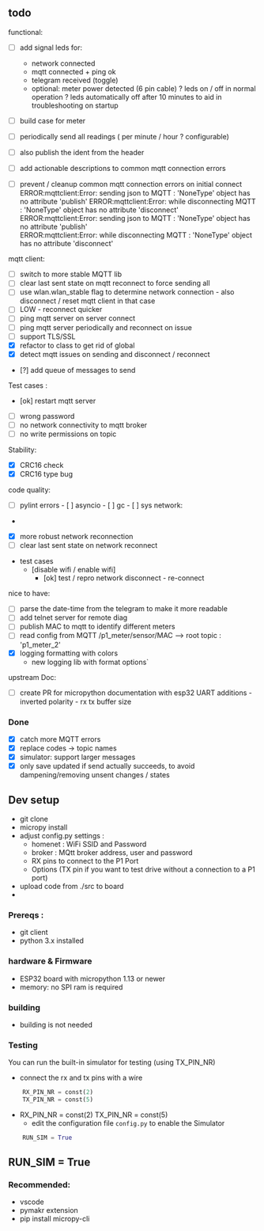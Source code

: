 

## todo
functional:
 - [ ] add signal leds for: 
      - network connected 
      - mqtt connected + ping ok 
      - telegram received (toggle) 
      - optional: meter power detected (6 pin cable)
      ? leds on / off in normal operation
      ? leds automatically off after 10 minutes to aid in troubleshooting on startup 

 - [ ] build case for meter 
 - [ ] periodically send all readings ( per minute / hour ? configurable)
 - [ ] also publish the ident from the header 

 - [ ] add actionable descriptions to common mqtt connection errors 
 - [ ] prevent / cleanup common mqtt connection errors on initial connect
        ERROR:mqttclient:Error: sending json to MQTT : 'NoneType' object has no attribute 'publish'
        ERROR:mqttclient:Error: while disconnecting MQTT : 'NoneType' object has no attribute 'disconnect'
        ERROR:mqttclient:Error: sending json to MQTT : 'NoneType' object has no attribute 'publish'       
        ERROR:mqttclient:Error: while disconnecting MQTT : 'NoneType' object has no attribute 'disconnect'

mqtt client:  
 - [ ] switch to more stable MQTT lib
 - [ ] clear last sent state on mqtt reconnect to force sending all
 - [ ] use wlan.wlan_stable flag to determine network connection
        - also disconnect / reset mqtt client in that case 
 - [ ] LOW - reconnect quicker 
 - [ ] ping mqtt server on server connect
 - [ ] ping mqtt server periodically and reconnect on issue 
 - [ ] support TLS/SSL 
 - [x] refactor to class to get rid of global
 - [x] detect mqtt issues on sending and disconnect / reconnect
 - [?] add queue of messages to send 


Test cases : 
 - [ok] restart mqtt server 
 - [ ] wrong password 
 - [ ] no network connectivity to mqtt broker
 - [ ] no write permissions on topic

Stability:
 - [x] CRC16 check
 - [x] CRC16 type bug 

code quality:
 - [ ] pylint errors 
        - [ ] asyncio
        - [ ] gc
        - [ ] sys
network:
- 
- [x] more robust network reconnection 
- [ ] clear last sent state on network reconnect
- test cases 
  - [disable wifi / enable wifi]
    - [ok] test / repro network disconnect - re-connect 


nice to have:
 - [ ] parse the date-time from the telegram to make it more readable 
 - [ ] add telnet server for remote diag
 - [ ] publish MAC to mqtt to identify different meters
 - [ ] read config from MQTT /p1_meter/sensor/MAC --> root topic : 'p1_meter_2'
 - [x] logging formatting with colors 
      - new logging lib with format options`


upstream Doc:
 - [ ] create PR for micropython documentation with esp32 UART additions
        - inverted polarity
        - rx tx buffer size

### Done
- [x] catch more MQTT errors
- [x] replace codes -> topic names 
- [x] simulator:  support larger messages 
- [x] only save updated if send actually succeeds, to avoid dampening/removing unsent changes / states  

## Dev setup 
 - git clone
 - micropy install
 - adjust config.py settings :
    - homenet : WiFi SSID and Password 
    - broker : MQtt broker address, user and password
    - RX pins to connect to the P1 Port
    - Options (TX pin if you want to test drive without a connection to a P1 port)
 - upload code from ./src to board
 - 

### Prereqs : 
 - git client
 - python 3.x installed 
### hardware & Firmware 
 - ESP32 board with micropython 1.13 or newer
 - memory: no SPI ram is required

### building
 - building is not needed 

### Testing
You can run the built-in  simulator for testing (using TX_PIN_NR)

  - connect the rx and tx pins with a wire 
  ``` python
      RX_PIN_NR = const(2)
      TX_PIN_NR = const(5)
  ```
  - RX_PIN_NR = const(2)
  TX_PIN_NR = const(5)
    - edit the configuration file `config.py` to enable the Simulator 
  ``` python
      RUN_SIM = True
  ````    
  RUN_SIM = True
 - 

### Recommended: 
 - vscode
 - pymakr extension
 - pip install micropy-cli 


